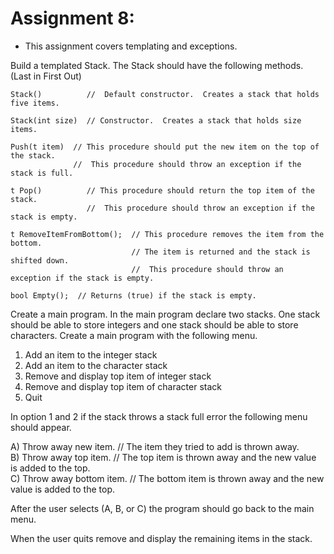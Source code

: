 # Assignment 8:

- This assignment covers templating and exceptions.  
  
Build a templated Stack.  The Stack should have the following methods. (Last in First Out)  
  
```
Stack()          //  Default constructor.  Creates a stack that holds five items.

Stack(int size)  // Constructor.  Creates a stack that holds size items.

Push(t item)  // This procedure should put the new item on the top of the stack.
              //  This procedure should throw an exception if the stack is full.

t Pop()          // This procedure should return the top item of the stack.
                 //  This procedure should throw an exception if the stack is empty.

t RemoveItemFromBottom();  // This procedure removes the item from the bottom.
                           // The item is returned and the stack is shifted down.
                           //  This procedure should throw an exception if the stack is empty.

bool Empty();  // Returns (true) if the stack is empty.
```
   
Create a main program.  In the main program declare two stacks.  One stack should be able to store integers and one stack should be able to store characters.  Create a main program with the following menu.  
  
1)    Add an item to the integer stack  
2)    Add an item to the character stack  
3)    Remove and display top item of integer stack  
4)    Remove and display top item of character stack  
5)    Quit  
  
In option 1 and 2 if the stack throws a stack full error the following menu should appear.  
  
A)    Throw away new item.   //  The item they tried to add is thrown away.  
B)    Throw away top item.   //  The top item is thrown away and the new value is added to the top.  
C)    Throw away bottom item. // The bottom item is thrown away and the new value is added to the top.  
  
After the user selects (A, B, or C) the program should go back to the main menu.  
  
When the user quits remove and display the remaining items in the stack.  
